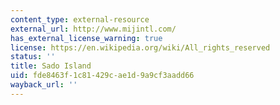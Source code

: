 ```yaml
---
content_type: external-resource
external_url: http://www.mijintl.com/
has_external_license_warning: true
license: https://en.wikipedia.org/wiki/All_rights_reserved
status: ''
title: Sado Island
uid: fde8463f-1c81-429c-ae1d-9a9cf3aadd66
wayback_url: ''
---
```

